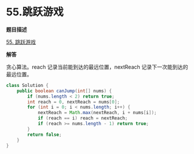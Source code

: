 # 55.跳跃游戏

**题目描述**

[55. 跳跃游戏](https://leetcode-cn.com/problems/jump-game/)

**解答**

贪心算法。reach 记录当前能到达的最远位置，nextReach 记录下一次能到达的最远位置。

```java
class Solution {
    public boolean canJump(int[] nums) {
        if (nums.length < 2) return true;
        int reach = 0, nextReach = nums[0];
        for (int i = 0; i < nums.length; i++) {
            nextReach = Math.max(nextReach, i + nums[i]);
            if (reach == i) reach = nextReach;
            if (reach >= nums.length - 1) return true;
        }
        return false;
    }
}
```